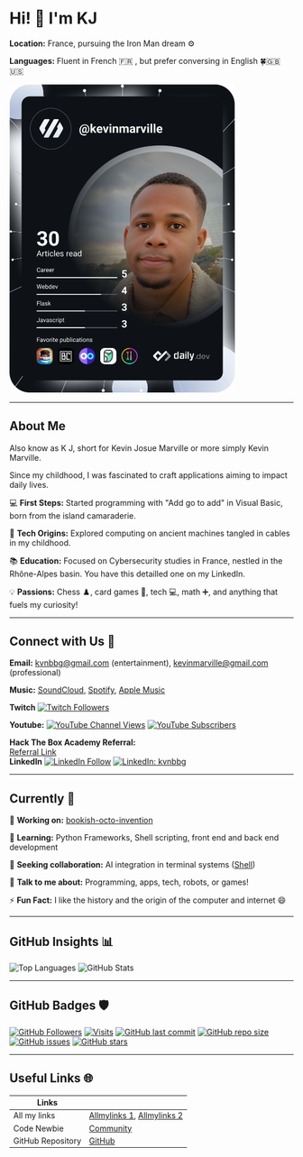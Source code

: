 # Hi! 👋 I'm KJ

**Location:** France, pursuing the Iron Man dream ⚙️  

**Languages:** Fluent in French 🇫🇷 , but prefer conversing in English 🍀🇬🇧 🇺🇸 

<a href="https://app.daily.dev/kevinmarville"><img src="https://github.com/Kvnbbg/kvnbbg/blob/main/devcard.svg" width="400" alt="Kevin Marville's Dev Card"/></a>

---

## About Me

Also know as K J, short for Kevin Josue Marville or more simply Kevin Marville. 

Since my childhood, I was fascinated to craft applications aiming to impact daily lives.

💻 **First Steps:** Started programming with "Add go to add" in Visual Basic, born from the island camaraderie. 

🔌 **Tech Origins:** Explored computing on ancient machines tangled in cables in my childhood. 

📚 **Education:** Focused on Cybersecurity studies in France, nestled in the Rhône-Alpes basin. You have this detailled one on my LinkedIn.

💡 **Passions:** Chess ♟️, card games 🎴, tech 💻, math ➕, and anything that fuels my curiosity! 

---

## Connect with Us 🤝

**Email:** kvnbbg@gmail.com (entertainment), kevinmarville@gmail.com (professional)

**Music:** [SoundCloud](https://soundcloud.com/kvnbbg), [Spotify](link), [Apple Music](link) 

**Twitch**
[![Twitch Followers](https://img.shields.io/twitch/followers/kvnbbg?style=social&logo=Twitch)](https://www.twitch.tv/kvnbbg)

**Youtube:**
[![YouTube Channel Views](https://img.shields.io/youtube/channel/views/UC_x5XG1OV2P6uZZ5FSM9Ttw?style=social)](https://www.youtube.com/channel/UC_x5XG1OV2P6uZZ5FSM9Ttw)
[![YouTube Subscribers](https://img.shields.io/youtube/channel/subscribers/UC_x5XG1OV2P6uZZ5FSM9Ttw?style=social)](https://www.youtube.com/channel/UC_x5XG1OV2P6uZZ5FSM9Ttw)

**Hack The Box Academy Referral:**  
[Referral Link](https://referral.hackthebox.com/mzw8H4V)  
**LinkedIn**
[![LinkedIn Follow](https://img.shields.io/badge/-Follow-blue?style=flat-square&logo=Linkedin&logoColor=white&link=https://www.linkedin.com/in/kvnbbg/)](https://www.linkedin.com/in/kvnbbg/)
[![LinkedIn: kvnbbg](https://img.shields.io/badge/-kvnbbg-blue?style=flat-square&logo=Linkedin&logoColor=white&link=https://www.linkedin.com/in/kvnbbg/)](https://www.linkedin.com/in/kvnbbg/)

---

## Currently 🌟

🔭 **Working on:** [bookish-octo-invention](https://github.com/kvnbbg/bookish-octo-invention)  

🌱 **Learning:** Python Frameworks, Shell scripting, front end and back end development

👯 **Seeking collaboration:** AI integration in terminal systems ([Shell](https://github.com/Kvnbbg/ubiquitous-fishstick))  

💬 **Talk to me about:** Programming, apps, tech, robots, or games! 

⚡ **Fun Fact:** I like the history and the origin of the computer and internet 😄  

---

## GitHub Insights 📊

![Top Languages](https://github-readme-stats.vercel.app/api/top-langs/?username=kvnbbg&layout=compact)
![GitHub Stats](https://github-readme-stats.vercel.app/api?username=kvnbbg&show_icons=true&theme=radical)

---

## GitHub Badges 🛡️

[![GitHub Followers](https://img.shields.io/github/followers/kvnbbg?label=Follow&style=social)](https://github.com/kvnbbg)
[![Visits](https://badges.pufler.dev/visits/kvnbbg/bookish-octo-invention)](https://github.com/kvnbbg/bookish-octo-invention)
[![GitHub last commit](https://img.shields.io/github/last-commit/kvnbbg/bookish-octo-invention)](https://github.com/kvnbbg/bookish-octo-invention)
[![GitHub repo size](https://img.shields.io/github/repo-size/kvnbbg/bookish-octo-invention)](https://github.com/kvnbbg/bookish-octo-invention)
[![GitHub issues](https://img.shields.io/github/issues/kvnbbg/bookish-octo-invention)](https://github.com/kvnbbg/bookish-octo-invention/issues)
[![GitHub stars](https://img.shields.io/github/stars/kvnbbg/bookish-octo-invention)](https://github.com/kvnbbg/bookish-octo-invention/stargazers)

---

## Useful Links 🌐

| Links             |                            |
| ----------------- | -------------------------- |
| All my links      | [Allmylinks 1](https://allmylinks.com/kvnbbg), [Allmylinks 2](https://allmylinks.com/kevin-marville) |
| Code Newbie       | [Community](https://community.codenewbie.org/kvnbbg) |
| GitHub Repository | [GitHub](https://github.com/Kvnbbg/) |
